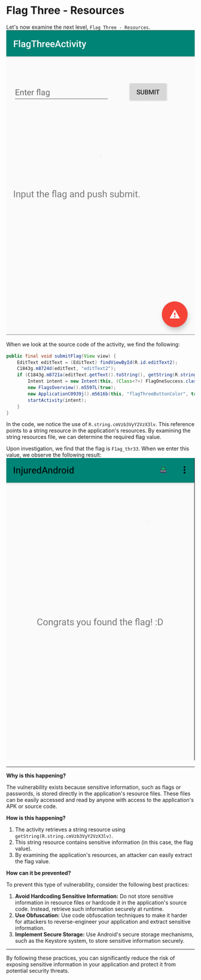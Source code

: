 # Flag Three - Resources

Let's now examine the next level, `Flag Three - Resources`.
![](ScreenShots/Flag%20Three%20-%20Resources.jpg)

When we look at the source code of the activity, we find the following:
```java
public final void submitFlag(View view) {
    EditText editText = (EditText) findViewById(R.id.editText2);
    C1843g.m8724d(editText, "editText2");
    if (C1843g.m8721a(editText.getText().toString(), getString(R.string.cmVzb3VyY2VzX3lv))) {
        Intent intent = new Intent(this, (Class<?>) FlagOneSuccess.class);
        new FlagsOverview().m5597L(true);
        new ApplicationC0939j().m5616b(this, "flagThreeButtonColor", true);
        startActivity(intent);
    }
}
```

In the code, we notice the use of `R.string.cmVzb3VyY2VzX3lv`. This reference points to a string resource in the application's resources. By examining the string resources file, we can determine the required flag value.

Upon investigation, we find that the flag is `F1ag_thr33`. When we enter this value, we observe the following result:
![](ScreenShots/Flag%20Three%20-%20Resources%20(Result).jpg)

---
**Why is this happening?**  

The vulnerability exists because sensitive information, such as flags or passwords, is stored directly in the application's resource files. These files can be easily accessed and read by anyone with access to the application's APK or source code.

**How is this happening?**  

1. The activity retrieves a string resource using `getString(R.string.cmVzb3VyY2VzX3lv)`.
2. This string resource contains sensitive information (in this case, the flag value).
3. By examining the application's resources, an attacker can easily extract the flag value.

**How can it be prevented?**  

To prevent this type of vulnerability, consider the following best practices:

1. **Avoid Hardcoding Sensitive Information:** Do not store sensitive information in resource files or hardcode it in the application's source code. Instead, retrieve such information securely at runtime.
2. **Use Obfuscation:** Use code obfuscation techniques to make it harder for attackers to reverse-engineer your application and extract sensitive information.
3. **Implement Secure Storage:** Use Android's secure storage mechanisms, such as the Keystore system, to store sensitive information securely.

---
By following these practices, you can significantly reduce the risk of exposing sensitive information in your application and protect it from potential security threats.